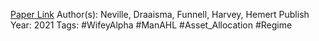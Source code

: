 
[Paper Link](https://papers.ssrn.com/sol3/papers.cfm?abstract_id=3813202)
Author(s): Neville, Draaisma, Funnell, Harvey, Hemert
Publish Year: 2021
Tags: #WifeyAlpha #ManAHL #Asset_Allocation #Regime 